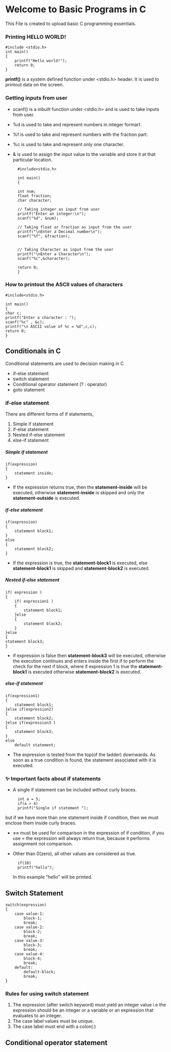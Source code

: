 # Welcome to Basic Programs in C 
This File is created to upload basic C programming essentials.

### Printing HELLO WORLD! 

    #include <stdio.h>
    int main()
    {
        printf("Hello world!");
        return 0;
    }

**printf()** is a system defined function under <stdio.h> header. It is used to printout data on the screen.

### Getting inputs from user

- scanf() is a inbuilt function under <stdio.h> and is used to take inputs from user.
- %d is used to take and represent numbers in integer formart. 
- %f is used to take and represent numbers with the fraction part.
- %c is used to take and represent only one character.
- & is used to assign the input value to the variable and store it at that particular location.


        #include<stdio.h>

        int main()
        {

        int num;  
        float fraction;     
        char character;
    
        // Taking integer as input from user
        printf("Enter an integer:\n");
        scanf("%d", &num);
        
        // Taking float or fraction as input from the user
        printf("\nEnter a Decimal number\n");
        scanf("%f", &fraction); 
        
                
        // Taking Character as input from the user
        printf("\nEnter a Character\n");
        scanf("%c",&character);
        
        return 0;
        }
        
### How to printout the ASCII values of characters
    #include<stdio.h>

    int main()
    {
    char c;
    printf("Enter a character : ");
    scanf("%c" , &c);
    printf("\n ASCII value of %c = %d",c,c);
    return 0;
    }

## Conditionals in C 

Conditional statements are used to decision making in C
- if-else statement
- switch statement
- Conditional operator statement (? : operator)
- goto statement


### if-else statement
There are different forms of if statements,
1. Simple if statement
2. if-else statement
3. Nested if-else statement
4. else-if statement

##### Simple if statement

    if(expression)
    {
        statement inside;
    }
- If the expression returns true, then the **statement-inside** will be executed, otherwise **statement-inside** is skipped and            only the **statement-outside** is executed.

##### if-else statement 

    if(expression)
    {
        statement block1;
    }
    else
    {
        statement block2;
    }
- If the expression is true, the **statement-block1** is executed, else **statement-block1** is skipped and **statement-block2** is executed. 
    
##### Nested if-else statement

    if( expression )
    {
        if( expression1 )
        {
            statement block1;
        }else 
        {
            statement block2;
        }
    }else
    {
    statement block3;
    }
- if expression is false then **statement-block3** will be executed, otherwise the execution continues and enters inside the first if to perform the check for the next if block, where if expression 1 is true the **statement-block1** is executed otherwise **statement-block2** is executed. 

##### else-if statement

    if(expression1)
    {
        statement block1;
    }else if(expression2) 
    {
        statement block2;
    }else if(expression3 ) 
    {
        statement block3;
    }
    else 
        default statement;
- The expression is tested from the top(of the ladder) downwards. As soon as a true condition is found, the statement associated with it is executed.

### :sparkles: Important facts about if statements 
- A single if statement can be included without curly braces.
        
        int a = 5;
        if(a > 4)
        printf("Single if statement ");
        
 but if we have more than one statement inside if condition, then we must enclose them inside curly braces.
- **==** must be used for comparison in the expression of if condition, if you use = the expression will always return true, because it performs assignment not comparison.
- Other than 0(zero), all other values are considered as true. 
    
        if(10)
        printf("hello");
        
  In this example "hello" will be printed.

## Switch Statement

    switch(expression)
    {
        case value-1:
    	    block-1;
    	    break;
        case value-2:
    	    block-2;
            break;
        case value-3:
    	    block-3;
    	    break;
        case value-4:
    	    block-4;
   	        break;
        default:
   	        default-block;
    	    break;
    }

### Rules for using switch statement 

1. The expression (after switch keyword) must yield an integer value i.e the expression should be an integer or a variable or an expression that evaluates to an integer.
2. The case label values must be unique.
3. The case label must end with a colon(:)

## Conditional operator statement

